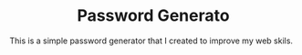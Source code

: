 <h1 align="center">Password Generato</h1>
This is a simple password generator that I created to improve my web skils.
